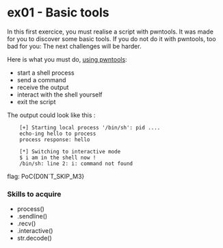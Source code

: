 # ex01 - Basic tools

In this first exercice, you must realise a script with pwntools.
It was made for you to discover some basic tools. If you do not do it with pwntools, too bad for you: The next challenges will be harder.


Here is what you must do, <ins>using pwntools</ins>:
- start a shell process
- send a command
- receive the output
- interact with the shell yourself
- exit the script

The output could look like this :
```
    [+] Starting local process '/bin/sh': pid ....
    echo-ing hello to process
    process response: hello

    [*] Switching to interactive mode
    $ i am in the shell now !
    /bin/sh: line 2: i: command not found
```

flag: PoC{D0N`T_SKIP_M3}

### Skills to acquire
- process()
- .sendline()
- .recv()
- .interactive()
- str.decode()
